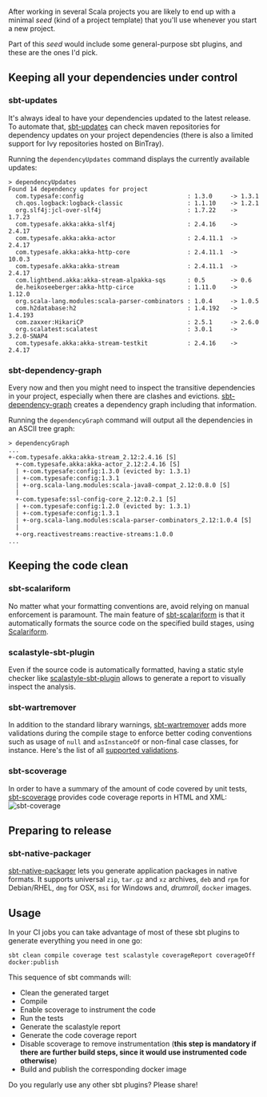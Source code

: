 After working in several Scala projects you are likely to end up with a minimal *seed* (kind of a project template) that you'll use whenever you start a new project.

Part of this *seed* would include some general-purpose sbt plugins, and these are the ones I'd pick.

## Keeping all your dependencies under control

### sbt-updates
It's always ideal to have your dependencies updated to the latest release. To automate that, [sbt-updates](https://github.com/rtimush/sbt-updates) can check maven repositories for dependency updates on your project dependencies (there is also a limited support for Ivy repositories hosted on BinTray).

Running the `dependencyUpdates` command displays the currently available updates:
```
> dependencyUpdates
Found 14 dependency updates for project
  com.typesafe:config                             : 1.3.0     -> 1.3.1
  ch.qos.logback:logback-classic                  : 1.1.10    -> 1.2.1
  org.slf4j:jcl-over-slf4j                        : 1.7.22    -> 1.7.23
  com.typesafe.akka:akka-slf4j                    : 2.4.16    -> 2.4.17
  com.typesafe.akka:akka-actor                    : 2.4.11.1  -> 2.4.17
  com.typesafe.akka:akka-http-core                : 2.4.11.1  -> 10.0.3
  com.typesafe.akka:akka-stream                   : 2.4.11.1  -> 2.4.17
  com.lightbend.akka:akka-stream-alpakka-sqs      : 0.5       -> 0.6
  de.heikoseeberger:akka-http-circe               : 1.11.0    -> 1.12.0
  org.scala-lang.modules:scala-parser-combinators : 1.0.4     -> 1.0.5
  com.h2database:h2                               : 1.4.192   -> 1.4.193
  com.zaxxer:HikariCP                             : 2.5.1     -> 2.6.0
  org.scalatest:scalatest                         : 3.0.1     -> 3.2.0-SNAP4
  com.typesafe.akka:akka-stream-testkit           : 2.4.16    -> 2.4.17
```

### sbt-dependency-graph
Every now and then you might need to inspect the transitive dependencies in your project, especially when there are clashes and evictions. [sbt-dependency-graph](https://github.com/jrudolph/sbt-dependency-graph) creates a dependency graph including that information.

Running the `dependencyGraph` command will output all the dependencies in an ASCII tree graph:
```
> dependencyGraph
...
+-com.typesafe.akka:akka-stream_2.12:2.4.16 [S]
  +-com.typesafe.akka:akka-actor_2.12:2.4.16 [S]
  | +-com.typesafe:config:1.3.0 (evicted by: 1.3.1)
  | +-com.typesafe:config:1.3.1
  | +-org.scala-lang.modules:scala-java8-compat_2.12:0.8.0 [S]
  |
  +-com.typesafe:ssl-config-core_2.12:0.2.1 [S]
  | +-com.typesafe:config:1.2.0 (evicted by: 1.3.1)
  | +-com.typesafe:config:1.3.1
  | +-org.scala-lang.modules:scala-parser-combinators_2.12:1.0.4 [S]
  |
  +-org.reactivestreams:reactive-streams:1.0.0
...
```

## Keeping the code clean

### sbt-scalariform
No matter what your formatting conventions are, avoid relying on manual enforcement is paramount. The main feature of [sbt-scalariform](https://github.com/sbt/sbt-scalariform) is that it automatically formats the source code on the specified build stages, using [Scalariform](https://github.com/scala-ide/scalariform).

### scalastyle-sbt-plugin
Even if the source code is automatically formatted, having a static style checker like [scalastyle-sbt-plugin](https://github.com/scalastyle/scalastyle-sbt-plugin) allows to generate a report to visually inspect the analysis.

### sbt-wartremover
In addition to the standard library warnings, [sbt-wartremover](https://github.com/wartremover/wartremover) adds more validations during the compile stage to enforce better coding conventions such as usage of `null` and `asInstanceOf` or non-final case classes, for instance. Here's the list of all [supported validations](http://www.wartremover.org/doc/warts.html).

### sbt-scoverage
In order to have a summary of the amount of code covered by unit tests, [sbt-scoverage](https://github.com/scoverage/sbt-scoverage) provides code coverage reports in HTML and XML:
![sbt-coverage](https://raw.githubusercontent.com/scoverage/scalac-scoverage-plugin/master/misc/screenshot2.png)

## Preparing to release

### sbt-native-packager
[sbt-native-packager](https://github.com/sbt/sbt-native-packager) lets you generate application packages in native formats. It supports universal `zip`, `tar.gz` and `xz` archives, `deb` and `rpm` for Debian/RHEL, `dmg` for OSX, `msi` for Windows and, *drumroll*, `docker` images.

## Usage
In your CI jobs you can take advantage of most of these sbt plugins to generate everything you need in one go:
```
sbt clean compile coverage test scalastyle coverageReport coverageOff docker:publish
```
This sequence of sbt commands will:
* Clean the generated target
* Compile
* Enable scoverage to instrument the code
* Run the tests
* Generate the scalastyle report
* Generate the code coverage report
* Disable scoverage to remove instrumentation (**this step is mandatory if there are further build steps, since it would use instrumented code otherwise**)
* Build and publish the corresponding docker image

Do you regularly use any other sbt plugins? Please share!
